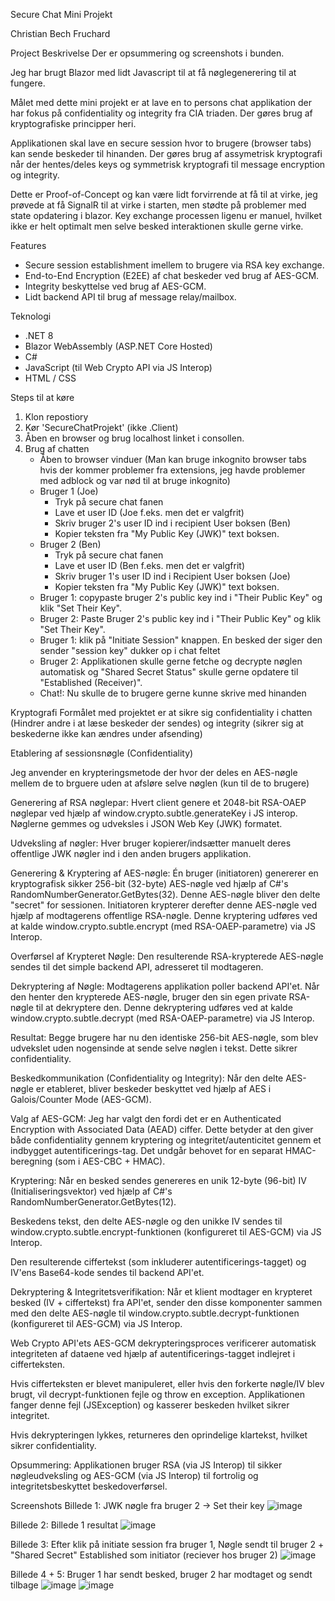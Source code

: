 Secure Chat Mini Projekt

Christian Bech Fruchard

Project Beskrivelse
Der er opsummering og screenshots i bunden.

Jeg har brugt Blazor med lidt Javascript til at få nøglegenerering til at fungere.

Målet med dette mini projekt er at lave en to persons chat applikation der har fokus på confidentiality og integrity fra CIA triaden. Der gøres brug af kryptografiske principper heri.

Applikationen skal lave en secure session hvor to brugere (browser tabs) kan sende beskeder til hinanden. Der gøres brug af assymetrisk kryptografi når der hentes/deles keys og symmetrisk kryptografi til message encryption og integrity.

Dette er Proof-of-Concept og kan være lidt forvirrende at få til at virke, jeg prøvede at få SignalR til at virke i starten, men stødte på problemer med state opdatering i blazor.
Key exchange processen ligenu er manuel, hvilket ikke er helt optimalt men selve besked interaktionen skulle gerne virke.

Features
*   Secure session establishment imellem to brugere via RSA key exchange.
*   End-to-End Encryption (E2EE) af chat beskeder ved brug af AES-GCM.
*   Integrity beskyttelse ved brug af AES-GCM.
*   Lidt backend API til brug af message relay/mailbox.

Teknologi
*   .NET 8
*   Blazor WebAssembly (ASP.NET Core Hosted)
*   C#
*   JavaScript (til Web Crypto API via JS Interop)
*   HTML / CSS

Steps til at køre
1.  Klon repostiory
2.  Kør 'SecureChatProjekt' (ikke .Client)
3.  Åben en browser og brug localhost linket i consollen.
4.  Brug af chatten
    *   Åben to browser vinduer (Man kan bruge inkognito browser tabs hvis der kommer problemer fra extensions, jeg havde problemer med adblock og var nød til at bruge inkognito)
    *   Bruger 1 (Joe)
        *   Tryk på secure chat fanen
        *   Lave et user ID (Joe f.eks. men det er valgfrit)
        *   Skriv bruger 2's user ID ind i recipient User boksen (Ben)
        *   Kopier teksten fra "My Public Key (JWK)" text boksen.
    *   Bruger 2 (Ben)
        *   Tryk på secure chat fanen
        *   Lave et user ID (Ben f.eks. men det er valgfrit)
        *   Skriv bruger 1's user ID ind i Recipient User boksen (Joe)
        *   Kopier teksten fra "My Public Key (JWK)" text boksen.
    *   Bruger 1: copypaste bruger 2's public key ind i "Their Public Key" og klik "Set Their Key".
    *   Bruger 2: Paste Bruger 2's public key ind i "Their Public Key" og klik "Set Their Key".
    *   Bruger 1: klik på "Initiate Session" knappen. En besked der siger den sender "session key" dukker op i chat feltet
    *   Bruger 2: Applikationen skulle gerne fetche og decrypte nøglen automatisk og "Shared Secret Status" skulle gerne opdatere til "Established (Receiver)".
    *   Chat!: Nu skulle de to brugere gerne kunne skrive med hinanden

Kryptografi
Formålet med projektet er at sikre sig confidentiality i chatten (Hindrer andre i at læse beskeder der sendes) og integrity (sikrer sig at beskederne ikke kan ændres under afsending)


Etablering af sessionsnøgle (Confidentiality)

Jeg anvender en krypteringsmetode der hvor der deles en AES-nøgle mellem de to brguere uden at afsløre selve nøglen (kun til de to brugere)

Generering af RSA nøglepar: Hvert client genere et 2048-bit RSA-OAEP nøglepar ved hjælp af window.crypto.subtle.generateKey i JS interop. Nøglerne gemmes og udveksles i JSON Web Key (JWK) formatet.

Udveksling af nøgler: Hver bruger kopierer/indsætter manuelt deres offentlige JWK nøgler ind i den anden brugers applikation.

Generering & Kryptering af AES-nøgle: Én bruger (initiatoren) genererer en kryptografisk sikker 256-bit (32-byte) AES-nøgle ved hjælp af C#'s RandomNumberGenerator.GetBytes(32). Denne AES-nøgle bliver den delte "secret" for sessionen.
Initiatoren krypterer derefter denne AES-nøgle ved hjælp af modtagerens offentlige RSA-nøgle. Denne kryptering udføres ved at kalde window.crypto.subtle.encrypt (med RSA-OAEP-parametre) via JS Interop.

Overførsel af Krypteret Nøgle: Den resulterende RSA-krypterede AES-nøgle sendes til det simple backend API, adresseret til modtageren.

Dekryptering af Nøgle: Modtagerens applikation poller backend API'et. Når den henter den krypterede AES-nøgle, bruger den sin egen private RSA-nøgle til at dekryptere den. Denne dekryptering udføres ved at kalde window.crypto.subtle.decrypt (med RSA-OAEP-parametre) via JS Interop.

Resultat: Begge brugere har nu den identiske 256-bit AES-nøgle, som blev udvekslet uden nogensinde at sende selve nøglen i tekst. Dette sikrer confidentiality.

Beskedkommunikation (Confidentiality og Integrity):
Når den delte AES-nøgle er etableret, bliver beskeder beskyttet ved hjælp af AES i Galois/Counter Mode (AES-GCM).

Valg af AES-GCM: Jeg har valgt den fordi det er en Authenticated Encryption with Associated Data (AEAD) ciffer. Dette betyder at den giver både confidentiality gennem kryptering og integritet/autenticitet gennem et indbygget autentificerings-tag. Det undgår behovet for en separat HMAC-beregning (som i AES-CBC + HMAC).

Kryptering:
Når en besked sendes genereres en unik 12-byte (96-bit) IV (Initialiseringsvektor) ved hjælp af C#'s RandomNumberGenerator.GetBytes(12).

Beskedens tekst, den delte AES-nøgle og den unikke IV sendes til window.crypto.subtle.encrypt-funktionen (konfigureret til AES-GCM) via JS Interop.

Den resulterende ciffertekst (som inkluderer autentificerings-tagget) og IV'ens Base64-kode sendes til backend API'et.

Dekryptering & Integritetsverifikation:
Når et klient modtager en krypteret besked (IV + ciffertekst) fra API'et, sender den disse komponenter sammen med den delte AES-nøgle til window.crypto.subtle.decrypt-funktionen (konfigureret til AES-GCM) via JS Interop.

Web Crypto API'ets AES-GCM dekrypteringsproces verificerer automatisk integriteten af dataene ved hjælp af autentificerings-tagget indlejret i cifferteksten.

Hvis cifferteksten er blevet manipuleret, eller hvis den forkerte nøgle/IV blev brugt, vil decrypt-funktionen fejle og throw en exception. Applikationen fanger denne fejl (JSException) og kasserer beskeden hvilket sikrer integritet.

Hvis dekrypteringen lykkes, returneres den oprindelige klartekst, hvilket sikrer confidentiality.



Opsummering:
Applikationen bruger RSA (via JS Interop) til sikker nøgleudveksling og AES-GCM (via JS Interop) til fortrolig og integritetsbeskyttet beskedoverførsel.

Screenshots
Billede 1: JWK nøgle fra bruger 2 -> Set their key
![image](https://github.com/user-attachments/assets/aa49f25d-ed98-4a67-b1c3-2a42d7e9c4e7)

Billede 2: Billede 1 resultat
![image](https://github.com/user-attachments/assets/54877668-8c73-45d5-a596-cfb2e0fbf734)

Billede 3: Efter klik på initiate session fra bruger 1, Nøgle sendt til bruger 2 + "Shared Secret" Established som initiator (reciever hos bruger 2)
![image](https://github.com/user-attachments/assets/3d359aae-1516-4651-a43e-ffb7794b197b)

Billede 4 + 5: Bruger 1 har sendt besked, bruger 2 har modtaget og sendt tilbage
![image](https://github.com/user-attachments/assets/91a83994-b58a-454b-864c-6347774e05bb)
![image](https://github.com/user-attachments/assets/d0ee621f-e573-4631-a689-53e658095a37)
